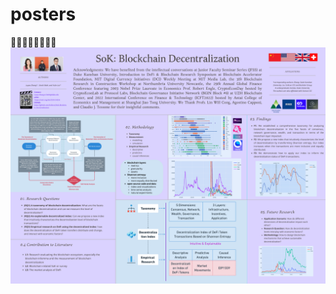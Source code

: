 # posters
:heartbeat::heartbeat::heartbeat::heartbeat::heartbeat::heartbeat::heartbeat::heartbeat:
![SoK: Blockchain Decentralizatoin](./image/SoK.png)

